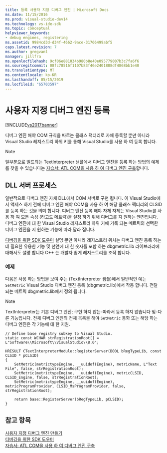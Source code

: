 ```yaml
---
title: 등록 사용자 지정 디버그 엔진 | Microsoft Docs
ms.date: 11/15/2016
ms.prod: visual-studio-dev14
ms.technology: vs-ide-sdk
ms.topic: conceptual
helpviewer_keywords:
- debug engines, registering
ms.assetid: 9984cd3d-d34f-4662-9ace-31766499abf5
caps.latest.revision: 7
ms.author: gregvanl
manager: jillfra
ms.openlocfilehash: 9cf06e881034b980b8e40e095779007b3c7fa6f6
ms.sourcegitcommit: 08fc78516f1107b83f46e2401888df4868bb1e40
ms.translationtype: MT
ms.contentlocale: ko-KR
ms.lasthandoff: 05/15/2019
ms.locfileid: "65703597"
---
```

# <a name="registering-a-custom-debug-engine"></a>사용자 지정 디버그 엔진 등록
[!INCLUDE[vs2017banner](../../includes/vs2017banner.md)]

디버그 엔진 해야 COM 규칙을 따르는 클래스 팩터리로 자체 등록할 뿐만 아니라 Visual Studio 레지스트리 하위 키를 통해 Visual Studio를 사용 하 여 등록 합니다.  
  
> [!NOTE]
> 일부분으로 빌드되는 TextInterpreter 샘플에서 디버그 엔진을 등록 하는 방법의 예제를 찾을 수 있습니다는 [자습서: ATL COM을 사용 하 여 디버그 엔진 구축](https://msdn.microsoft.com/9097b71e-1fe7-48f7-bc00-009e25940c24)합니다.  
  
## <a name="dll-server-process"></a>DLL 서버 프로세스  
 일반적으로 디버그 엔진 자체 DLL에서 COM 서버로 구현 됩니다. 이 Visual Studio에서 액세스 하기 전에 디버그 엔진 해야 COM을 사용 하 여 해당 클래스 팩터리의 CLSID를 등록 하는 것을 의미 합니다. 디버그 엔진 등록 해야 자체 자체는 Visual Studio를 사용 하 여 모든 속성 (라고도 메트릭)을 설정 하기 위해 디버그를 지 원하는 엔진입니다. 디버그 엔진에 대 한 Visual Studio 레지스트리 하위 키에 기록 되는 메트릭의 선택한 디버그 엔진을 지 원하는 기능에 따라 달라 집니다.  
  
 [디버깅을 위한 SDK 도우미](../../extensibility/debugger/reference/sdk-helpers-for-debugging.md) 설명 뿐만 아니라 레지스트리 위치는 디버그 엔진 등록 하는 데 필요한 유용한 기능 및 선언에 대 한 숫자를 포함 하는 dbgmetric.lib 라이브러리에 대해서도 설명 합니다 C++ 는 개발자 쉽게 레지스트리를 조작 합니다.  
  
### <a name="example"></a>예제  
 다음은 사용 하는 방법을 보여 주는 (TextInterpreter 샘플)에서 일반적인 예는 `SetMetric` Visual Studio 디버그 엔진 등록 (dbgmetric.lib)에서 작동 합니다. 전달 되는 메트릭 dbgmetric.lib에서 정의 됩니다.  
  
> [!NOTE]
> TextInterpreter는 기본 디버그 엔진; 구현 하지 않는-따라서 등록 하지 않습니다 및-다른 기능입니다. 전체 디버그 엔진의 전체 목록을 해야 `SetMetric` 통화 또는 해당 하는 디버그 엔진은 각 기능에 대 한 지원.  
  
```  
// Define base registry subkey to Visual Studio.  
static const WCHAR strRegistrationRoot[] = L"Software\\Microsoft\\VisualStudio\\8.0";  
  
HRESULT CTextInterpreterModule::RegisterServer(BOOL bRegTypeLib, const CLSID * pCLSID)  
{  
    SetMetric(metrictypeEngine, __uuidof(Engine), metricName, L"Text File", false, strRegistrationRoot);  
    SetMetric(metrictypeEngine, __uuidof(Engine), metricCLSID, CLSID_Engine, false, strRegistrationRoot);  
    SetMetric(metrictypeEngine, __uuidof(Engine), metricProgramProvider, CLSID_MsProgramProvider, false, strRegistrationRoot);  
  
    return base::RegisterServer(bRegTypeLib, pCLSID);  
}  
```  
  
## <a name="see-also"></a>참고 항목  
 [사용자 지정 디버그 엔진 만들기](../../extensibility/debugger/creating-a-custom-debug-engine.md)   
 [디버깅을 위한 SDK 도우미](../../extensibility/debugger/reference/sdk-helpers-for-debugging.md)   
 [자습서: ATL COM을 사용 하 여 디버그 엔진 구축](https://msdn.microsoft.com/9097b71e-1fe7-48f7-bc00-009e25940c24)
